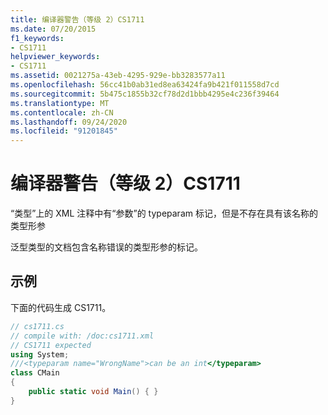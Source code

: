 ```yaml
---
title: 编译器警告（等级 2）CS1711
ms.date: 07/20/2015
f1_keywords:
- CS1711
helpviewer_keywords:
- CS1711
ms.assetid: 0021275a-43eb-4295-929e-bb3283577a11
ms.openlocfilehash: 56cc41b0ab31ed8ea63424fa9b421f011558d7cd
ms.sourcegitcommit: 5b475c1855b32cf78d2d1bbb4295e4c236f39464
ms.translationtype: MT
ms.contentlocale: zh-CN
ms.lasthandoff: 09/24/2020
ms.locfileid: "91201845"
---
```

# <a name="compiler-warning-level-2-cs1711"></a>编译器警告（等级 2）CS1711

“类型”上的 XML 注释中有“参数”的 typeparam 标记，但是不存在具有该名称的类型形参  
  
 泛型类型的文档包含名称错误的类型形参的标记。  
  
## <a name="example"></a>示例  

 下面的代码生成 CS1711。  
  
```csharp  
// cs1711.cs  
// compile with: /doc:cs1711.xml  
// CS1711 expected  
using System;  
///<typeparam name="WrongName">can be an int</typeparam>  
class CMain  
{  
    public static void Main() { }  
}  
```

